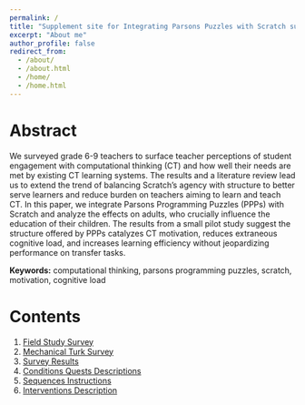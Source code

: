 ```yaml
---
permalink: /
title: "Supplement site for Integrating Parsons Puzzles with Scratch submitted to the 29TH International Conference On Computers In Education"
excerpt: "About me"
author_profile: false
redirect_from: 
  - /about/
  - /about.html
  - /home/
  - /home.html
---
```


Abstract
======
We surveyed grade 6-9 teachers to surface teacher perceptions of student engagement with computational thinking (CT) and how well their needs are met by existing CT learning systems. The results and a literature review lead us to extend the trend of balancing Scratch’s agency with structure to better serve learners and reduce burden on teachers aiming to learn and teach CT. In this paper, we integrate Parsons Programming Puzzles (PPPs) with Scratch and analyze the effects on adults, who crucially influence the education of their children. The results from a small pilot study suggest the structure offered by PPPs catalyzes CT motivation, reduces extraneous cognitive load, and increases learning efficiency without jeopardizing performance on transfer tasks.

**Keywords:** computational thinking, parsons programming puzzles, scratch, motivation, cognitive load

Contents
======
1. [Field Study Survey](/fs1_survey/)
1. [Mechanical Turk Survey](/mturk_survey/)
1. [Survey Results](/survey_results/)
1. [Conditions Quests Descriptions](/conditions_quests/)
1. [Sequences Instructions](/sequences_instructions/)
1. [Interventions Description](/interventions/)
